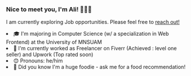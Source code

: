 

<!--
**alidotdeveloper/alidotdeveloper** is a ✨ _special_ ✨ repository because its `README.md` (this file) appears on your GitHub profile.

Here are some ideas to get you started:

- 🔭 I’m currently working on ...
- 🌱 I’m currently learning ...
- 👯 I’m looking to collaborate on ...
- 🤔 I’m looking for help with ...
- 💬 Ask me about ...
- 📫 How to reach me: ...
- 😄 Pronouns: ...
- ⚡ Fun fact: ...
-->
<h3>Nice to meet you, I'm Ali! 👨🏻‍💻 </h3>
<p>I am currently exploring Job opportunities. Please feel free to <a href= "https://www.linkedin.com/in/alihassnaindev/">reach out!</a><p>
<li>🎓   I'm majoring in Computer Science (w/ a specialization in Web Frontend) at the University of MNSUAM </li>
<li>🌱   I'm currently worked as Freelancer on Fiverr (Achieved : level one seller) and Upwork (Top rated soon)</li>
<li>😊   Pronouns: he/him</li>
<li>🍜   Did you know I'm a huge foodie - ask me for a food recommendation!</li>
